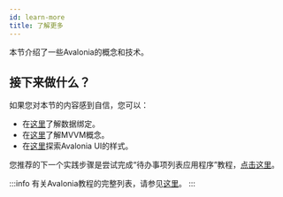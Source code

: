```yaml
---
id: learn-more
title: 了解更多
---
```


本节介绍了一些Avalonia的概念和技术。

## 接下来做什么？

如果您对本节的内容感到自信，您可以：

* 在[这里](../basics/data/data-binding)了解数据绑定。
* 在[这里](../concepts/the-mvvm-pattern/)了解MVVM概念。
* 在[这里](../basics/user-interface/styling)探索Avalonia UI的样式。

您推荐的下一个实践步骤是尝试完成“待办事项列表应用程序”教程，[点击这里](../tutorials/todo-list-app/)。

:::info
有关Avalonia教程的完整列表，请参见[这里](../tutorials)。
:::